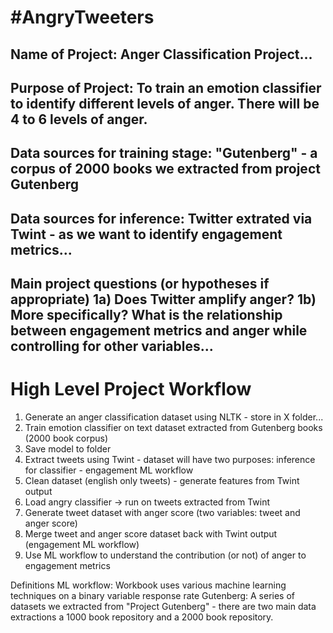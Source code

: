 # #AngryTweeters
## Name of Project: Anger Classification Project...
## Purpose of Project: To train an emotion classifier to identify different levels of anger. There will be 4 to 6 levels of anger. 
## Data sources for training stage: "Gutenberg" - a corpus of 2000 books we extracted from project Gutenberg
## Data sources for inference: Twitter extrated via Twint - as we want to identify engagement metrics... 

Main project questions (or hypotheses if appropriate) 
1a) Does Twitter amplify anger? 
1b) More specifically? What is the relationship between engagement metrics and anger while controlling for other variables... 
  - 
  
# High Level Project Workflow
1) Generate an anger classification dataset using NLTK - store in X folder... 
2) Train emotion classifier on text dataset extracted from Gutenberg books (2000 book corpus) 
3) Save model to folder 
4) Extract tweets using Twint - dataset will have two purposes: inference for classifier - engagement ML workflow  
5) Clean dataset (english only tweets) - generate features from Twint output 
6) Load angry classifier -> run on tweets extracted from Twint
7) Generate tweet dataset with anger score (two variables: tweet and anger score) 
8) Merge tweet and anger score dataset back with Twint output (engagement ML workflow) 
9) Use ML workflow to understand the contribution (or not) of anger to engagement metrics

Definitions 
ML workflow: Workbook uses various machine learning techniques on a binary variable response rate 
Gutenberg: A series of datasets we extracted from "Project Gutenberg" - there are two main data extractions a 1000 book repository and a 2000 book repository.


